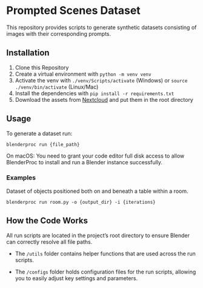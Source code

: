 # Prompted Scenes Dataset

This repository provides scripts to generate synthetic datasets consisting of images with their corresponding prompts.

## Installation

1. Clone this Repository
2. Create a virtual environment with `python -m venv venv`
3. Activate the venv with `./venv/Scripts/activate` (Windows) or `source ./venv/bin/activate` (Linux/Mac)
4. Install the dependencies with `pip install -r requirements.txt`
5. Download the assets from [Nextcloud](https://nextcloud.hof-university.de/s/fCo6354cKLtXyPY) and put them in the root directory

## Usage

To generate a dataset run:

```
blenderproc run {file_path}
```

On macOS: You need to grant your code editor full disk access to allow BlenderProc to install and run a Blender instance successfully.

### Examples

Dataset of objects positioned both on and beneath a table within a room.

```
blenderproc run room.py -o {output_dir} -i {iterations}
```

## How the Code Works

All run scripts are located in the project’s root directory to ensure Blender can correctly resolve all file paths.

- The `/utils` folder contains helper functions that are used across the run scripts.

- The `/configs` folder holds configuration files for the run scripts, allowing you to easily adjust key settings and parameters.
